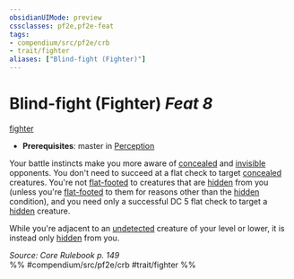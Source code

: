```yaml
---
obsidianUIMode: preview
cssclasses: pf2e,pf2e-feat
tags:
- compendium/src/pf2e/crb
- trait/fighter
aliases: ["Blind-fight (Fighter)"]
---
```

# Blind-fight (Fighter)  *Feat 8*  
[fighter](rules/traits/fighter.md "Fighter Class Trait")  

- **Prerequisites**: master in [Perception](compendium/skills.md#Perception)

Your battle instincts make you more aware of [concealed](rules/conditions.md#Concealed) and [invisible](rules/conditions.md#Invisible) opponents. You don't need to succeed at a flat check to target [concealed](rules/conditions.md#Concealed) creatures. You're not [flat-footed](rules/conditions.md#Flat-footed) to creatures that are [hidden](rules/conditions.md#Hidden) from you (unless you're [flat-footed](rules/conditions.md#Flat-footed) to them for reasons other than the [hidden](rules/conditions.md#Hidden) condition), and you need only a successful DC 5 flat check to target a [hidden](rules/conditions.md#Hidden) creature.

While you're adjacent to an [undetected](rules/conditions.md#Undetected) creature of your level or lower, it is instead only [hidden](rules/conditions.md#Hidden) from you.

*Source: Core Rulebook p. 149*  
%% #compendium/src/pf2e/crb #trait/fighter %%